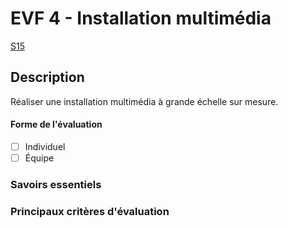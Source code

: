 # EVF 4 - <!-- %: BLOC4 -->Installation multimédia<!-- %; -->

 <!-- %: SEANCE_EFS_4 -->
[S15](../../../01-deroulement/15/)












































 <!-- %; -->

## Description

<!-- %: DESCRIPTION_EVS_4  -->
Réaliser une installation multimédia à grande échelle sur mesure.
<!-- %; -->

#### Forme de l'évaluation

* [ ] Individuel
* [ ] Équipe

### Savoirs essentiels



### Principaux critères d'évaluation

